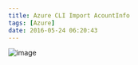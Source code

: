 ```yaml
---
title: Azure CLI Import AcountInfo
tags: [Azure]
date: 2016-05-24 06:20:43
---
```


![image](https://img.samzong.me/202307191530052.jpg?imageView2/3/w/400/interlace/1/q/50)
